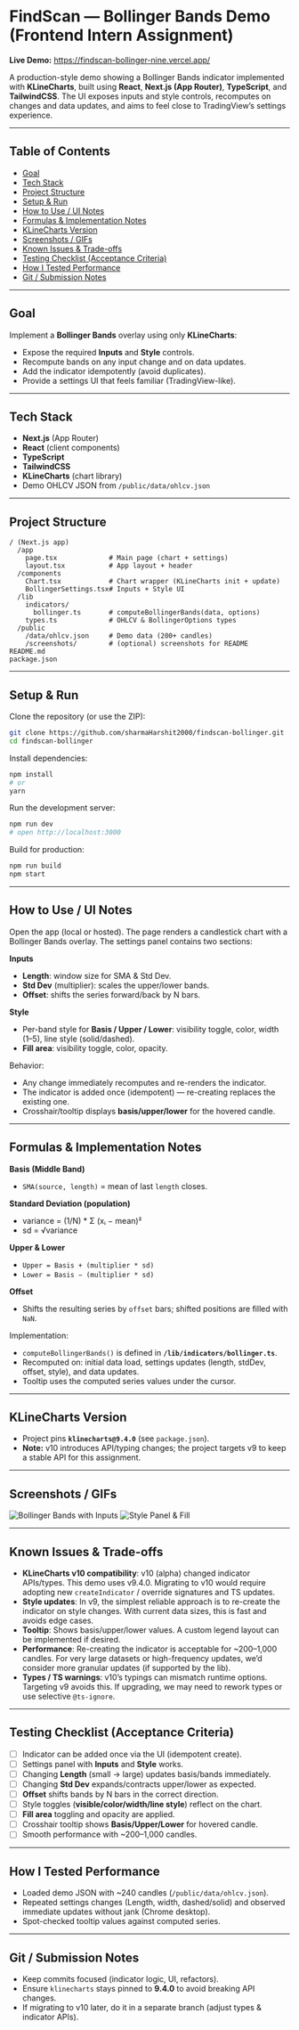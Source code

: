 # FindScan — Bollinger Bands Demo (Frontend Intern Assignment)

**Live Demo:** https://findscan-bollinger-nine.vercel.app/

A production-style demo showing a Bollinger Bands indicator implemented with **KLineCharts**, built using **React**, **Next.js (App Router)**, **TypeScript**, and **TailwindCSS**. The UI exposes inputs and style controls, recomputes on changes and data updates, and aims to feel close to TradingView’s settings experience.

---

## Table of Contents
- [Goal](#goal)
- [Tech Stack](#tech-stack)
- [Project Structure](#project-structure)
- [Setup & Run](#setup--run)
- [How to Use / UI Notes](#how-to-use--ui-notes)
- [Formulas & Implementation Notes](#formulas--implementation-notes)
- [KLineCharts Version](#klinecharts-version)
- [Screenshots / GIFs](#screenshots--gifs)
- [Known Issues & Trade-offs](#known-issues--trade-offs)
- [Testing Checklist (Acceptance Criteria)](#testing-checklist-acceptance-criteria)
- [How I Tested Performance](#how-i-tested-performance)
- [Git / Submission Notes](#git--submission-notes)

---

## Goal

Implement a **Bollinger Bands** overlay using only **KLineCharts**:
- Expose the required **Inputs** and **Style** controls.
- Recompute bands on any input change and on data updates.
- Add the indicator idempotently (avoid duplicates).
- Provide a settings UI that feels familiar (TradingView-like).

---

## Tech Stack

- **Next.js** (App Router)
- **React** (client components)
- **TypeScript**
- **TailwindCSS**
- **KLineCharts** (chart library)
- Demo OHLCV JSON from `/public/data/ohlcv.json`

---

## Project Structure

```
/ (Next.js app)
  /app
    page.tsx             # Main page (chart + settings)
    layout.tsx           # App layout + header
  /components
    Chart.tsx            # Chart wrapper (KLineCharts init + update)
    BollingerSettings.tsx# Inputs + Style UI
  /lib
    indicators/
      bollinger.ts       # computeBollingerBands(data, options)
    types.ts             # OHLCV & BollingerOptions types
  /public
    /data/ohlcv.json     # Demo data (200+ candles)
    /screenshots/        # (optional) screenshots for README
README.md
package.json
```

---

## Setup & Run

Clone the repository (or use the ZIP):

```bash
git clone https://github.com/sharmaHarshit2000/findscan-bollinger.git
cd findscan-bollinger
```

Install dependencies:

```bash
npm install
# or
yarn
```

Run the development server:

```bash
npm run dev
# open http://localhost:3000
```

Build for production:

```bash
npm run build
npm start
```

---

## How to Use / UI Notes

Open the app (local or hosted). The page renders a candlestick chart with a Bollinger Bands overlay. The settings panel contains two sections:

**Inputs**
- **Length**: window size for SMA & Std Dev.
- **Std Dev** (multiplier): scales the upper/lower bands.
- **Offset**: shifts the series forward/back by N bars.

**Style**
- Per-band style for **Basis / Upper / Lower**: visibility toggle, color, width (1–5), line style (solid/dashed).
- **Fill area**: visibility toggle, color, opacity.

Behavior:
- Any change immediately recomputes and re-renders the indicator.
- The indicator is added once (idempotent) — re-creating replaces the existing one.
- Crosshair/tooltip displays **basis/upper/lower** for the hovered candle.

---

## Formulas & Implementation Notes

**Basis (Middle Band)**
- `SMA(source, length)` = mean of last `length` closes.

**Standard Deviation (population)**
- variance = (1/N) * Σ (xᵢ − mean)²  
- sd = √variance

**Upper & Lower**
- `Upper = Basis + (multiplier * sd)`  
- `Lower = Basis − (multiplier * sd)`

**Offset**
- Shifts the resulting series by `offset` bars; shifted positions are filled with `NaN`.

Implementation:
- `computeBollingerBands()` is defined in **`/lib/indicators/bollinger.ts`**.
- Recomputed on: initial data load, settings updates (length, stdDev, offset, style), and data updates.
- Tooltip uses the computed series values under the cursor.

---

## KLineCharts Version

- Project pins **`klinecharts@9.4.0`** (see `package.json`).  
- **Note:** v10 introduces API/typing changes; the project targets v9 to keep a stable API for this assignment.

---

## Screenshots / GIFs

![Bollinger Bands with Inputs](./screenshots/screenshot-1.png)
![Style Panel & Fill](./screenshots/screenshot-2.png)


---

## Known Issues & Trade-offs

- **KLineCharts v10 compatibility**: v10 (alpha) changed indicator APIs/types. This demo uses v9.4.0. Migrating to v10 would require adopting new `createIndicator` / override signatures and TS updates.
- **Style updates**: In v9, the simplest reliable approach is to re-create the indicator on style changes. With current data sizes, this is fast and avoids edge cases.
- **Tooltip**: Shows basis/upper/lower values. A custom legend layout can be implemented if desired.
- **Performance**: Re-creating the indicator is acceptable for ~200–1,000 candles. For very large datasets or high-frequency updates, we’d consider more granular updates (if supported by the lib).
- **Types / TS warnings**: v10’s typings can mismatch runtime options. Targeting v9 avoids this. If upgrading, we may need to rework types or use selective `@ts-ignore`.

---

## Testing Checklist (Acceptance Criteria)

- [ ] Indicator can be added once via the UI (idempotent create).
- [ ] Settings panel with **Inputs** and **Style** works.
- [ ] Changing **Length** (small → large) updates basis/bands immediately.
- [ ] Changing **Std Dev** expands/contracts upper/lower as expected.
- [ ] **Offset** shifts bands by N bars in the correct direction.
- [ ] Style toggles (**visible/color/width/line style**) reflect on the chart.
- [ ] **Fill area** toggling and opacity are applied.
- [ ] Crosshair tooltip shows **Basis/Upper/Lower** for hovered candle.
- [ ] Smooth performance with ~200–1,000 candles.

---

## How I Tested Performance

- Loaded demo JSON with ~240 candles (`/public/data/ohlcv.json`).
- Repeated settings changes (Length, width, dashed/solid) and observed immediate updates without jank (Chrome desktop).
- Spot-checked tooltip values against computed series.

---

## Git / Submission Notes

- Keep commits focused (indicator logic, UI, refactors).
- Ensure `klinecharts` stays pinned to **9.4.0** to avoid breaking API changes.
- If migrating to v10 later, do it in a separate branch (adjust types & indicator APIs).
